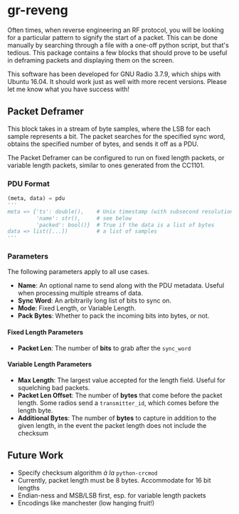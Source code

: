 # gr-reveng

Often times, when reverse engineering an RF protocol, you will be looking for
a particular pattern to signify the start of a packet. This can be done
manually by searching through a file with a one-off python script, but that's
tedious. This package contains a few blocks that should prove to be useful in
deframing packets and displaying them on the screen.

This software has been developed for GNU Radio 3.7.9, which ships with
Ubuntu 16.04. It should work just as well with more recent versions.
Please let me know what you have success with!

## Packet Deframer

This block takes in a stream of byte samples, where the LSB for each sample
represents a bit. The packet searches for the specified sync word, obtains
the specified number of bytes, and sends it off as a PDU.

The Packet Deframer can be configured to run on fixed length packets, or
variable length packets, similar to ones generated from the CC1101.

### PDU Format

```python
(meta, data) = pdu
'''
meta => {'ts': double(),    # Unix timestamp (with subsecond resolution)
         'name': str(),     # see below
         'packed': bool()}  # True if the data is a list of bytes
data => list([...])         # a list of samples
'''
```

### Parameters

The following parameters apply to all use cases.

* **Name**: An optional name to send along with the PDU metadata. Useful when processing multiple streams of data.
* **Sync Word**: An arbitrarily long list of bits to sync on.
* **Mode**: Fixed Length, or Variable Length.
* **Pack Bytes**: Whether to pack the incoming bits into bytes, or not.

#### Fixed Length Parameters

* **Packet Len**: The number of **bits** to grab after the `sync_word`

#### Variable Length Parameters

* **Max Length**: The largest value accepted for the length field. Useful for squelching bad packets.
* **Packet Len Offset**: The number of **bytes** that come before the packet length. Some radios send a `transmitter_id`, which comes before the length byte.
* **Additional Bytes**: The number of **bytes** to capture in addition to the given length, in the event the packet length does not include the checksum

## Future Work
* Specify checksum algorithm *à la* `python-crcmod`
* Currently, packet length must be 8 bytes. Accommodate for 16 bit lengths
* Endian-ness and MSB/LSB first, esp. for variable length packets
* Encodings like manchester (low hanging fruit!)
